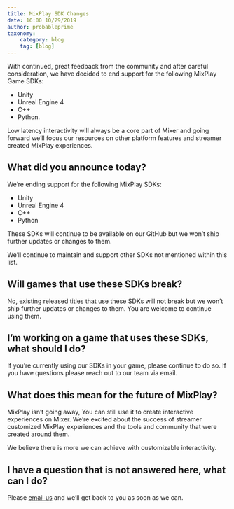 ```yaml
---
title: MixPlay SDK Changes
date: 16:00 10/29/2019
author: probableprime
taxonomy:
    category: blog
    tag: [blog]
---
```


With continued, great feedback from the community and after careful consideration, we have decided to end support for  the following MixPlay Game SDKs:
- Unity
- Unreal Engine 4
- C++
- Python.

Low latency interactivity will always be a core part of Mixer and going forward we’ll focus our resources on other platform features  and streamer created MixPlay experiences.

## What did you announce today?
We’re ending support for  the following MixPlay SDKs:
 - Unity
 - Unreal Engine 4
 - C++
- Python

These SDKs will continue to be available on our GitHub but we won’t ship further updates or changes to them.

We’ll continue to maintain and support other SDKs not mentioned within this list.

## Will games that use these SDKs break?
No, existing released titles that use these SDKs will not break but we won’t ship further updates or changes to them. You are welcome to continue using them.

## I’m working on a game that uses these SDKs, what should I do?
If you’re currently using our SDKs in your game, please continue to do so. If you have questions please reach out to our team via email.

## What does this mean for the future of MixPlay?
MixPlay isn’t going away, You can still use it to create interactive experiences on Mixer. We’re excited about the success of streamer customized MixPlay experiences and the tools and community that were created around them.

We believe there is more we can achieve with customizable interactivity.

## I have a question that is not answered here, what can I do?
Please [email us](mailto:mixerdevinfo@microsoft.com) and we’ll get back to you as soon as we can.
